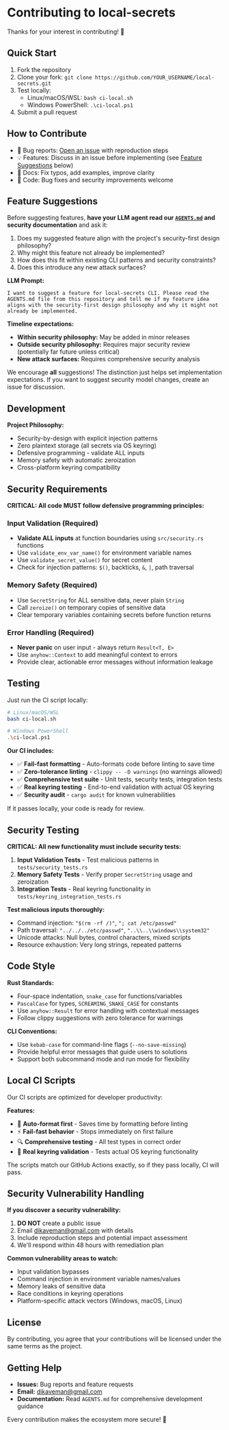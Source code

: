 # Contributing to local-secrets

Thanks for your interest in contributing! 🔐

## Quick Start

1. Fork the repository
2. Clone your fork: `git clone https://github.com/YOUR_USERNAME/local-secrets.git`
3. Test locally:
   - Linux/macOS/WSL: `bash ci-local.sh`
   - Windows PowerShell: `.\ci-local.ps1`
4. Submit a pull request

## How to Contribute

- 🐛 Bug reports: [Open an issue](https://github.com/DK26/local-secrets/issues) with reproduction steps
- 💡 Features: Discuss in an issue before implementing (see [Feature Suggestions](#feature-suggestions) below)
- 📝 Docs: Fix typos, add examples, improve clarity
- 🔧 Code: Bug fixes and security improvements welcome

## Feature Suggestions

Before suggesting features, **have your LLM agent read our [`AGENTS.md`](./AGENTS.md) and security documentation** and ask it:

1. Does my suggested feature align with the project's security-first design philosophy?
2. Why might this feature not already be implemented?
3. How does this fit within existing CLI patterns and security constraints?
4. Does this introduce any new attack surfaces?

**LLM Prompt:**
```
I want to suggest a feature for local-secrets CLI. Please read the AGENTS.md file from this repository and tell me if my feature idea aligns with the security-first design philosophy and why it might not already be implemented.
```

**Timeline expectations:**
- **Within security philosophy:** May be added in minor releases
- **Outside security philosophy:** Requires major security review (potentially far future unless critical)
- **New attack surfaces:** Requires comprehensive security analysis

We encourage **all** suggestions! The distinction just helps set implementation expectations. If you want to suggest security model changes, create an issue for discussion.

## Development

**Project Philosophy:**
- Security-by-design with explicit injection patterns
- Zero plaintext storage (all secrets via OS keyring)
- Defensive programming - validate ALL inputs
- Memory safety with automatic zeroization
- Cross-platform keyring compatibility

## Security Requirements

**CRITICAL: All code MUST follow defensive programming principles:**

### Input Validation (Required)
- **Validate ALL inputs** at function boundaries using `src/security.rs` functions
- Use `validate_env_var_name()` for environment variable names
- Use `validate_secret_value()` for secret content
- Check for injection patterns: `$()`, backticks, `&`, `|`, path traversal

### Memory Safety (Required)  
- Use `SecretString` for ALL sensitive data, never plain `String`
- Call `zeroize()` on temporary copies of sensitive data
- Clear temporary variables containing secrets before function returns

### Error Handling (Required)
- **Never panic** on user input - always return `Result<T, E>`
- Use `anyhow::Context` to add meaningful context to errors
- Provide clear, actionable error messages without information leakage

## Testing

Just run the CI script locally:

```bash
# Linux/macOS/WSL
bash ci-local.sh

# Windows PowerShell  
.\ci-local.ps1
```

**Our CI includes:**
- ✅ **Fail-fast formatting** - Auto-formats code before linting to save time
- ✅ **Zero-tolerance linting** - `clippy -- -D warnings` (no warnings allowed)
- ✅ **Comprehensive test suite** - Unit tests, security tests, integration tests
- ✅ **Real keyring testing** - End-to-end validation with actual OS keyring
- ✅ **Security audit** - `cargo audit` for known vulnerabilities

If it passes locally, your code is ready for review.

## Security Testing

**CRITICAL: All new functionality must include security tests:**

1. **Input Validation Tests** - Test malicious patterns in `tests/security_tests.rs`
2. **Memory Safety Tests** - Verify proper `SecretString` usage and zeroization
3. **Integration Tests** - Real keyring functionality in `tests/keyring_integration_tests.rs`

**Test malicious inputs thoroughly:**
- Command injection: `"$(rm -rf /)"`, `"; cat /etc/passwd"`  
- Path traversal: `"../../../etc/passwd"`, `"..\\..\\windows\\system32"`
- Unicode attacks: Null bytes, control characters, mixed scripts
- Resource exhaustion: Very long strings, repeated patterns

## Code Style

**Rust Standards:**
- Four-space indentation, `snake_case` for functions/variables
- `PascalCase` for types, `SCREAMING_SNAKE_CASE` for constants
- Use `anyhow::Result` for error handling with contextual messages
- Follow clippy suggestions with zero tolerance for warnings

**CLI Conventions:**
- Use `kebab-case` for command-line flags (`--no-save-missing`)
- Provide helpful error messages that guide users to solutions
- Support both subcommand mode and run mode for flexibility

## Local CI Scripts

Our CI scripts are optimized for developer productivity:

**Features:**
- 🚀 **Auto-format first** - Saves time by formatting before linting
- ⚡ **Fail-fast behavior** - Stops immediately on first failure
- 🔍 **Comprehensive testing** - All test types in correct order
- 🔑 **Real keyring validation** - Tests actual OS keyring functionality

The scripts match our GitHub Actions exactly, so if they pass locally, CI will pass.

## Security Vulnerability Handling

**If you discover a security vulnerability:**

1. **DO NOT** create a public issue
2. Email [dikaveman@gmail.com](mailto:dikaveman@gmail.com) with details
3. Include reproduction steps and potential impact assessment
4. We'll respond within 48 hours with remediation plan

**Common vulnerability areas to watch:**
- Input validation bypasses
- Command injection in environment variable names/values
- Memory leaks of sensitive data
- Race conditions in keyring operations
- Platform-specific attack vectors (Windows, macOS, Linux)

## License

By contributing, you agree that your contributions will be licensed under the same terms as the project.

## Getting Help

- **Issues:** Bug reports and feature requests
- **Email:** [dikaveman@gmail.com](mailto:dikaveman@gmail.com)
- **Documentation:** Read `AGENTS.md` for comprehensive development guidance

Every contribution makes the ecosystem more secure! 🚀